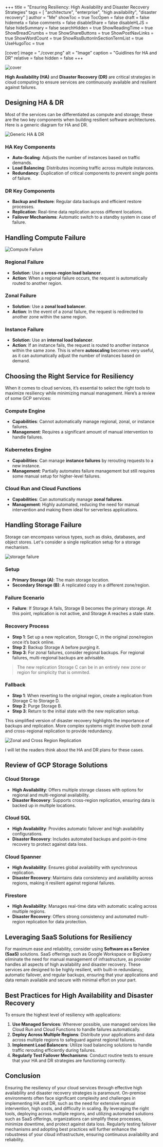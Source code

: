 +++
title = "Ensuring Resiliency: High Availability and Disaster Recovery Strategies"
tags = [ "architecture", "enterprise", "high availability", "disaster recovery" ]
author = "Me"
showToc = true
TocOpen = false
draft = false
hidemeta = false
comments = false
disableShare = false
disableHLJS = false
hideSummary = false
searchHidden = true
ShowReadingTime = true
ShowBreadCrumbs = true
ShowShareButtons = true
ShowPostNavLinks = true
ShowWordCount = true
ShowRssButtonInSectionTermList = true
UseHugoToc = true

[cover]
image = "./cover.png"
alt = "Image"
caption = "Guidlines for HA and DR"
relative = false
hidden = false
+++

![cover](./cover.png)

**High Availability (HA)** and **Disaster Recovery (DR)** are critical strategies in cloud computing to ensure services are continuously available and resilient against failures.

## Designing HA & DR

Most of the services can be differentiated as compute and storage; these are the two key components when building resilient software architectures. Here is a generic diagram for HA and DR.

![Generic HA & DR](./ha-dr-ha-dr.png)

### HA Key Components

- **Auto-Scaling**: Adjusts the number of instances based on traffic demands.
- **Load Balancing**: Distributes incoming traffic across multiple instances.
- **Redundancy**: Duplication of critical components to prevent single points of failure.

### DR Key Components

- **Backup and Restore**: Regular data backups and efficient restore processes.
- **Replication**: Real-time data replication across different locations.
- **Failover Mechanisms**: Automatic switch to a standby system in case of failure.

## Handling Compute Failure

![Compute Failure](./ha-dr-compute-ha-dr.png)

### Regional Failure

- **Solution**: Use a **cross-region load balancer**.
- **Action**: When a regional failure occurs, the request is automatically routed to another region.

### Zonal Failure

- **Solution**: Use a **zonal load balancer**.
- **Action**: In the event of a zonal failure, the request is redirected to another zone within the same region.

### Instance Failure

- **Solution**: Use an **internal load balancer**.
- **Action**: If an instance fails, the request is routed to another instance within the same zone. This is where **autoscaling** becomes very useful, as it can automatically adjust the number of instances based on demand.

## Choosing the Right Service for Resiliency

When it comes to cloud services, it’s essential to select the right tools to maximize resiliency while minimizing manual management. Here’s a review of some GCP services:

### Compute Engine

- **Capabilities**: Cannot automatically manage regional, zonal, or instance failures.
- **Management**: Requires a significant amount of manual intervention to handle failures.

### Kubernetes Engine

- **Capabilities**: Can manage **instance failures** by rerouting requests to a new instance.
- **Management**: Partially automates failure management but still requires some manual setup for higher-level failures.

### Cloud Run and Cloud Functions

- **Capabilities**: Can automatically manage **zonal failures**.
- **Management**: Highly automated, reducing the need for manual intervention and making them ideal for serverless applications.

## Handling Storage Failure

Storage can encompass various types, such as disks, databases, and object stores. Let's consider a single replication setup for a storage mechanism.

![storage failure](./ha-dr-storage-ha-dr.png)

### Setup

- **Primary Storage (A)**: The main storage location.
- **Secondary Storage (B)**: A replicated copy in a different zone/region.

### Failure Scenario

- **Failure**: If Storage A fails, Storage B becomes the primary storage. At this point, replication is not active, and Storage A reaches a stale state.

### Recovery Process

- **Step 1**: Set up a new replication, Storage C, in the original zone/region once it’s back online.
- **Step 2**: Backup Storage A before purging it.
- **Step 3**: For zonal failures, consider regional backups. For regional failures, multi-regional backups are advisable.

> The new replication Storage C can be in an entirely new zone or region for simplicity that is ommited.

### Fallback

- **Step 1**: When reverting to the original region, create a replication from Storage C to Storage D.
- **Step 2**: Purge Storage B.
- **Step 3**: Return to the initial state with the new replication setup.

This simplified version of disaster recovery highlights the importance of backups and replication. More complex systems might involve both zonal and cross-regional replication to provide redundancy.

![Zonal and Cross Region Replication](./ha-dr-2r-storage.png)

I will let the readers think about the HA and DR plans for these cases.

## Review of GCP Storage Solutions

### Cloud Storage

- **High Availability**: Offers multiple storage classes with options for regional and multi-regional availability.
- **Disaster Recovery**: Supports cross-region replication, ensuring data is backed up in multiple locations.

### Cloud SQL

- **High Availability**: Provides automatic failover and high availability configurations.
- **Disaster Recovery**: Includes automated backups and point-in-time recovery to protect against data loss.

### Cloud Spanner

- **High Availability**: Ensures global availability with synchronous replication.
- **Disaster Recovery**: Maintains data consistency and availability across regions, making it resilient against regional failures.

### Firestore

- **High Availability**: Manages real-time data with automatic scaling across multiple regions.
- **Disaster Recovery**: Offers strong consistency and automated multi-region replication for data protection.

## Leveraging SaaS Solutions for Resiliency

For maximum ease and reliability, consider using **Software as a Service (SaaS)** solutions. SaaS offerings such as Google Workspace or BigQuery eliminate the need for manual management of infrastructure, as provider handles all aspects of high availability and disaster recovery. These services are designed to be highly resilient, with built-in redundancy, automatic failover, and regular backups, ensuring that your applications and data remain available and secure with minimal effort on your part.

## Best Practices for High Availability and Disaster Recovery

To ensure the highest level of resiliency with applications:

1. **Use Managed Services**: Wherever possible, use managed services like Cloud Run and Cloud Functions to handle failures automatically.
2. **Deploy Across Multiple Regions**: Distribute your applications and data across multiple regions to safeguard against regional failures.
3. **Implement Load Balancers**: Utilize load balancing solutions to handle traffic rerouting efficiently during failures.
4. **Regularly Test Failover Mechanisms**: Conduct routine tests to ensure that your HA and DR strategies are functioning correctly.

## Conclusion

Ensuring the resiliency of your cloud services through effective high availability and disaster recovery strategies is paramount. On-premise environments often face significant complexity and challenges in implementing HA and DR, such as the need for extensive manual intervention, high costs, and difficulty in scaling. By leveraging the right tools, deploying across multiple regions, and utilizing automated solutions such as SaaS offerings, organizations can simplify these processes, minimize downtime, and protect against data loss. Regularly testing failover mechanisms and adopting best practices will further enhance the robustness of your cloud infrastructure, ensuring continuous availability and reliability.
